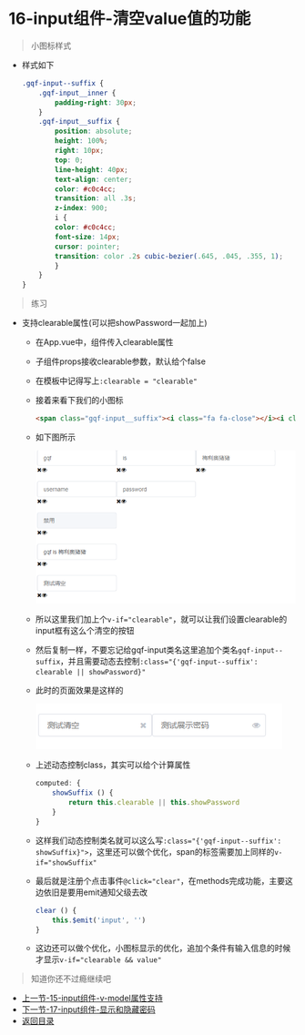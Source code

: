 # 16-input组件-清空value值的功能

> 小图标样式
* 样式如下
    ```scss
    .gqf-input--suffix {
        .gqf-input__inner {
            padding-right: 30px;
        }
        .gqf-input__suffix {
            position: absolute;
            height: 100%;
            right: 10px;
            top: 0;
            line-height: 40px;
            text-align: center;
            color: #c0c4cc;
            transition: all .3s;
            z-index: 900;
            i {
            color: #c0c4cc;
            font-size: 14px;
            cursor: pointer;
            transition: color .2s cubic-bezier(.645, .045, .355, 1);
            }
        }
    }    
    ```

> 练习

* 支持clearable属性(可以把showPassword一起加上)
    * 在App.vue中，组件传入clearable属性
    * 子组件props接收clearable参数，默认给个false
    * 在模板中记得写上`:clearable = "clearable"`
    * 接着来看下我们的小图标
        ```html
        <span class="gqf-input__suffix"><i class="fa fa-close"></i><i class="fa fa-eye"></i></span>
        ```
    * 如下图所示

        ![](./images/看看小图标.jpg) 

    * 所以这里我们加上个`v-if="clearable"`，就可以让我们设置clearable的input框有这么个清空的按钮  
    * 然后复制一样，不要忘记给gqf-input类名这里追加个类名`gqf-input--suffix`，并且需要动态去控制`:class="{'gqf-input--suffix': clearable || showPassword}"`
    * 此时的页面效果是这样的

        ![](./images/添加样式.jpg)  

    * 上述动态控制class，其实可以给个计算属性  
        ```js
        computed: {
            showSuffix () {
                return this.clearable || this.showPassword
            }
        }        
        ```  
    * 这样我们动态控制类名就可以这么写`:class="{'gqf-input--suffix': showSuffix}">`，这里还可以做个优化，span的标签需要加上同样的`v-if="showSuffix"`
    * 最后就是注册个点击事件`@click="clear"`，在methods完成功能，主要这边依旧是要用emit通知父级去改 
        ```js
        clear () {
            this.$emit('input', '')
        }        
        ```
    * 这边还可以做个优化，小图标显示的优化，追加个条件有输入信息的时候才显示`v-if="clearable && value"`          

> 知道你还不过瘾继续吧       

* [上一节-15-input组件-v-model属性支持](../15-input组件-v-model属性支持/input组件-v-model属性支持.md)
* [下一节-17-input组件-显示和隐藏密码](../17-input组件-显示和隐藏密码/input组件-显示和隐藏密码.md)
* [返回目录](../../README.md)